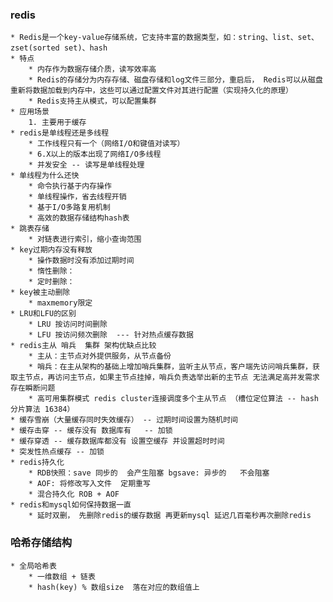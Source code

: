 ### redis
    * Redis是一个key-value存储系统，它支持丰富的数据类型，如：string、list、set、zset(sorted set)、hash
    * 特点
        * 内存作为数据存储介质，读写效率高
        * Redis的存储分为内存存储、磁盘存储和log文件三部分，重启后， Redis可以从磁盘重新将数据加载到内存中，这些可以通过配置文件对其进行配置（实现持久化的原理）
        * Redis支持主从模式，可以配置集群
    * 应用场景
        1. 主要用于缓存
    * redis是单线程还是多线程
        * 工作线程只有一个（网络I/O和键值对读写）
        * 6.X以上的版本出现了网络I/O多线程
        * 并发安全 -- 读写是单线程处理
    * 单线程为什么还快
        * 命令执行基于内存操作
        * 单线程操作，省去线程开销
        * 基于I/O多路复用机制
        * 高效的数据存储结构hash表
    * 跳表存储
        * 对链表进行索引，缩小查询范围
    * key过期内存没有释放
        * 操作数据时没有添加过期时间
        * 惰性删除：
        * 定时删除：
    * key被主动删除
        * maxmemory限定
    * LRU和LFU的区别
        * LRU 按访问时间删除
        * LFU 按访问频次删除  --- 针对热点缓存数据
    * redis主从 哨兵  集群 架构优缺点比较
        * 主从：主节点对外提供服务，从节点备份
        * 哨兵：在主从架构的基础上增加哨兵集群，监听主从节点，客户端先访问哨兵集群，获取主节点，再访问主节点，如果主节点挂掉，哨兵负责选举出新的主节点 无法满足高并发需求 存在瞬断问题
        * 高可用集群模式 redis cluster连接调度多个主从节点 （槽位定位算法 -- hash分片算法 16384）
    * 缓存雪崩（大量缓存同时失效缓存） -- 过期时间设置为随机时间
    * 缓存击穿 -- 缓存没有 数据库有   -- 加锁
    * 缓存穿透 -- 缓存数据库都没有 设置空缓存 并设置超时时间
    * 突发性热点缓存 -- 加锁
    * redis持久化
        * RDB快照：save 同步的  会产生阻塞 bgsave: 异步的   不会阻塞
        * AOF: 将修改写入文件  定期重写
        * 混合持久化 ROB + AOF
    * redis和mysql如何保持数据一直
        * 延时双删， 先删除redis的缓存数据 再更新mysql 延迟几百毫秒再次删除redis 




### 哈希存储结构
    * 全局哈希表
        * 一维数组 + 链表
        * hash(key) % 数组size  落在对应的数组值上